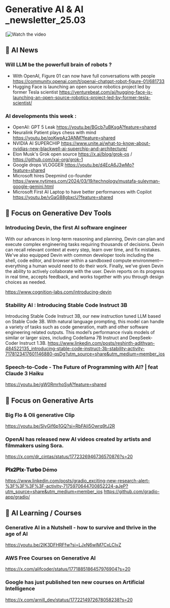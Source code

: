 # Generative AI & AI _newsletter_25.03

[![Watch the video](https://share.vidnoz.com/aishare-fxKpOQZ6qXtYF2Z55aCZukQH17118774342983890)


## 🚀  AI News 

### Will LLM be the powerfull brain of robots ? 
- With OpenAI, Figure 01 can now have full conversations with people
https://community.openai.com/t/openai-chatgpt-robot-figure-01/681733
- Hugging Face is launching an open source robotics project led by former Tesla scientist
https://venturebeat.com/ai/hugging-face-is-launching-an-open-source-robotics-project-led-by-former-tesla-scientist/

### AI developments this week :
- OpenAI: GPT 5 Leak https://youtu.be/BGcb7uBKsgA?feature=shared
- Neuralink Patient plays chess with mind https://youtu.be/qoKwpAz3ANM?feature=shared
- NVIDIA AI SUPERCHIP https://www.unite.ai/what-to-know-about-nvidias-new-blackwell-ai-superchip-and-architecture/
- Elon Musk's Grok open source https://x.ai/blog/grok-os / https://github.com/xai-org/grok-1
- Google drops VLOGGER https://youtu.be/d4EcA6J3wMo?feature=shared
- Microsoft hires Deepmind co-founder https://www.nytimes.com/2024/03/19/technology/mustafa-suleyman-google-gemini.html
- Microsoft First AI Laptop to have better performances with Copilot https://youtu.be/vGaG88gbxcU?feature=shared


## 🎯 Focus on Generative Dev Tools 
### Introducing Devin, the first AI software engineer

With our advances in long-term reasoning and planning, Devin can plan and execute complex engineering tasks requiring thousands of decisions. Devin can recall relevant context at every step, learn over time, and fix mistakes.
We've also equipped Devin with common developer tools including the shell, code editor, and browser within a sandboxed compute environment—everything a human would need to do their work.
Finally, we've given Devin the ability to actively collaborate with the user. Devin reports on its progress in real time, accepts feedback, and works together with you through design choices as needed.

https://www.cognition-labs.com/introducing-devin

### Stability AI : Introducing Stable Code Instruct 3B
Introducing Stable Code Instruct 3B, our new instruction tuned LLM based on Stable Code 3B. With natural language prompting, this model can handle a variety of tasks such as code generation, math and other software engineering related outputs.
This model’s performance rivals models of similar or larger sizes, including Codellama 7B Instruct and DeepSeek-Coder Instruct 1.3B. 
https://www.linkedin.com/posts/reshinth-adithyan-484522135_introducing-stable-code-instruct-3b-stability-activity-7178123417601146880-qsDg?utm_source=share&utm_medium=member_ios

### Speech-to-Code - The Future of Programming with AI? | feat Claude 3 Haiku
https://youtu.be/gW0RmrhoSyA?feature=shared


## 🎯 Focus on Generative Arts 

### Big Flo & Oli generative Clip 
https://youtu.be/SIyGif6p1GQ?si=RbFAIi5Owrq9tJ2R

### OpenAI has released new AI videos created by artists and filmmakers using Sora.
https://x.com/dr_cintas/status/1772326946736570876?s=20

### 𝐏𝐢𝐱𝟐𝐏𝐢𝐱-𝐓𝐮𝐫𝐛𝐨 Démo 
https://www.linkedin.com/posts/gradio_exciting-new-research-alert-%3F%3F%3F%3F-activity-7175970644700852224-aJeP?utm_source=share&utm_medium=member_ios
https://github.com/gradio-app/gradio/


## 📖 AI Learning / Courses 

### Generative AI in a Nutshell - how to survive and thrive in the age of AI
https://youtu.be/2IK3DFHRFfw?si=LJxN6wIM7CxLClvZ

### AWS Free Courses on Generative AI 
https://x.com/alifcoder/status/1771885186457976904?s=20

### Google has just published ten new courses on Artificial Intelligence
https://x.com/arnill_dev/status/1772214972678058238?s=20







